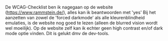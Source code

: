 De WCAG-Checklist ben ik nagegaan op de website (https://www.rammstein.de/), alles kan ik beantwoorden met 'yes' 
Bij het aanzetten van zowel de 'forced darkmode' als alle kleurenblindheid emulaties, is de website nog goed te lezen (alleen de blurred vision wordt wel moeilijk).
Op de website zelf kan ik echter geen high contrast en/of dark mode optie vinden. Dit is gelukt dmv de dev-tools.
